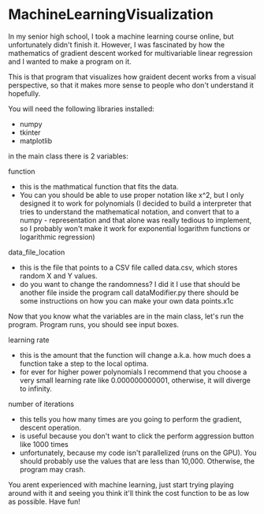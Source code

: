 # MachineLearningVisualization


In my senior high school, I took a machine learning course online, but unfortunately didn't finish it. 
However, I was fascinated by how the mathematics of gradient descent worked for multivariable linear regression and I wanted to make a program on it.

This is that program that visualizes how graident decent works from a visual perspective, so that it makes more sense to people who don't understand it hopefully.


You will need the following libraries installed:
- numpy
- tkinter
- matplotlib



in the main class there is 2 variables:

function
- this is the mathmatical function that fits the data. 
- You can you should be able to use proper notation like x^2, but I only designed it to work for polynomials (I decided to build a interpreter that tries to understand the mathematical notation, and convert that to a numpy - representation and that alone was really tedious to implement, so I probably won't make it work for exponential logarithm functions or logarithmic regression)

data_file_location

- this is the file that points to a CSV file called data.csv, which stores random X and Y values.
- do you want to change the randomness? I did it I use that should be another file inside the program call dataModifier.py there should be some instructions on how you can make your own data points.x1c


Now that you know what the variables are in the main class, let's run the program. Program runs, you should see input boxes.

learning rate
- this is the amount that the function will change a.k.a. how much does a function take a step to the local optima.
- for ever for higher power polynomials I recommend that you choose a very small learning rate like 0.000000000001, otherwise, it will diverge to infinity.

number of iterations
- this tells you how many times are you going to perform the gradient, descent operation.
- is useful because you don't want to click the perform aggression button like 1000 times
- unfortunately, because my code isn't parallelized (runs on the GPU). You should probably use the values that are less than 10,000. Otherwise, the program may crash.

You arent experienced with machine learning, just start trying playing around with it and seeing you think it'll think the cost function to be as low as possible. 
Have fun!

